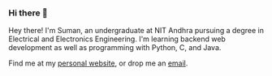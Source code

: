 ### Hi there 👋

<!--
**meskv/meskv** is a ✨ _special_ ✨ repository because its `README.md` (this file) appears on your GitHub profile.

Here are some ideas to get you started:

- 🔭 I’m currently working on ...
- 🌱 I’m currently learning ...
- 👯 I’m looking to collaborate on ...
- 🤔 I’m looking for help with ...
- 💬 Ask me about ...
- 📫 How to reach me: ...
- 😄 Pronouns: ...
- ⚡ Fun fact: ...
-->

Hey there!
I'm Suman, an undergraduate at NIT Andhra pursuing a degree in Electrical and Electronics Engineering. I'm learning backend web development as well as programming with Python, C, and Java.

Find me at my [personal website](https://meskv.netlify.app/), or drop me an [email](mailto:krsk1495@gmail.com).
